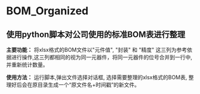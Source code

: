 # BOM_Organized

使用python脚本对公司使用的标准BOM表进行整理
---
**主要功能：** 将xlsx格式的BOM文件以"元件值", "封装" 和 "精度" 这三列为参考依据进行操作,这三列都相同的视为同一元器件，将同一元器件的位号合并到一行中, 并重新统计数量。

**使用方法：** 运行脚本,弹出文件选择对话框, 选择需要整理的xlsx格式的BOM表, 整理好后会在原目录生成一个“原文件名+时间戳”的新文件。